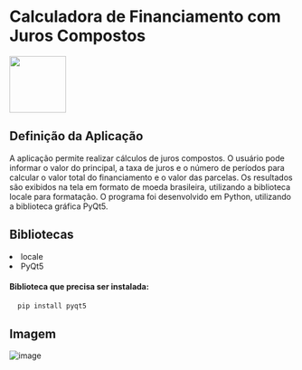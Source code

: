 # Calculadora de Financiamento com Juros Compostos

<img src="https://cdn.jsdelivr.net/gh/devicons/devicon/icons/python/python-original.svg" width="100" heigth="100"/>

## Definição da Aplicação
A aplicação permite realizar cálculos de juros compostos. O usuário pode informar o valor do principal, a taxa de juros e o número de períodos para calcular o valor total do financiamento e o valor das parcelas. Os resultados são exibidos na tela em formato de moeda brasileira, utilizando a biblioteca locale para formatação. O programa foi desenvolvido em Python, utilizando a biblioteca gráfica PyQt5.

## Bibliotecas
<ou>
  <li> locale
  <li> PyQt5
</ou>

#### Biblioteca que precisa ser instalada:
```bash
  pip install pyqt5
```


## Imagem
![image](https://user-images.githubusercontent.com/101942554/233535044-86c3792a-cb46-46a5-b89d-fdc565bf00a6.png)

